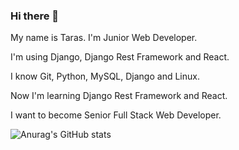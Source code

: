 ### Hi there 👋

My name is Taras. I'm Junior Web Developer.

I'm using Django, Django Rest Framework and React.

I know Git, Python, MySQL, Django and Linux.

Now I'm learning Django Rest Framework and React.

I want to become Senior Full Stack Web Developer.

![Anurag's GitHub stats](https://github-readme-stats.vercel.app/api?username=mmeerrccyy&show_icons=true&theme=gradient)

<!--
**mmeerrccyy/mmeerrccyy** is a ✨ _special_ ✨ repository because its `README.md` (this file) appears on your GitHub profile.

Here are some ideas to get you started:

- 🔭 I’m currently working on ...
- 🌱 I’m currently learning ...
- 👯 I’m looking to collaborate on ...
- 🤔 I’m looking for help with ...
- 💬 Ask me about ...
- 📫 How to reach me: ...
- 😄 Pronouns: ...
- ⚡ Fun fact: ...
-->
